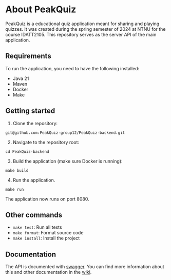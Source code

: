 # About PeakQuiz # 
PeakQuiz is a educational quiz application meant for sharing and playing quizzes. It was created during the spring semester of 2024 at NTNU for the course IDATT2105. This repository serves as the server API of the main application.

## Requirements ## 
To run the application, you need to have the following installed:
- Java 21
- Maven
- Docker
- Make
## Getting started ##
1. Clone the repository:
```
git@github.com:PeakQuiz-group12/PeakQuiz-backend.git
```
2. Navigate to the repository root:
```
cd PeakQuiz-backend
```
3. Build the application (make sure Docker is running):
```
make build
```
4. Run the application. 
```
make run
```
The application now runs on port 8080.
## Other commands ##
- ```make test```: Run all tests
- ```make format```: Format source code
- ```make install```: Install the project
## Documentation
The API is documented with [swagger](https://swagger.io/tools/swagger-ui/). You can find more information about this and other documentation in the [wiki](wiki).
